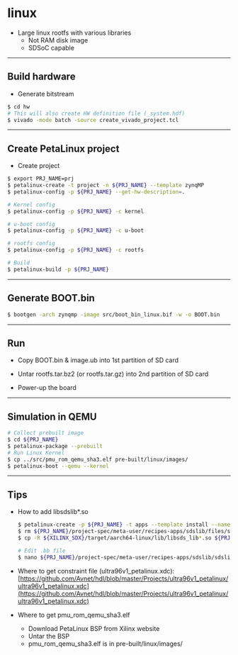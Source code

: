 # linux

- Large linux rootfs with various libraries
  - Not RAM disk image
  - SDSoC capable

***

## Build hardware

- Generate bitstream

```bash
$ cd hw
# This will also create HW definition file (_system.hdf)
$ vivado -mode batch -source create_vivado_project.tcl
```

***

## Create PetaLinux project

- Create project

```bash
$ export PRJ_NAME=prj
$ petalinux-create -t project -n ${PRJ_NAME} --template zynqMP
$ petalinux-config -p ${PRJ_NAME} --get-hw-description=.

# Kernel config
$ petalinux-config -p ${PRJ_NAME} -c kernel

# u-boot config
$ petalinux-config -p ${PRJ_NAME} -c u-boot

# rootfs config
$ petalinux-config -p ${PRJ_NAME} -c rootfs

# Build
$ petalinux-build -p ${PRJ_NAME}
```

***

## Generate BOOT.bin

```bash
$ bootgen -arch zynqmp -image src/boot_bin_linux.bif -w -o BOOT.bin
```

***

## Run

- Copy BOOT.bin & image.ub into 1st partition of SD card

- Untar rootfs.tar.bz2 (or rootfs.tar.gz) into 2nd partition of SD card

- Power-up the board

***

## Simulation in QEMU

```bash
# Collect prebuilt image
$ cd ${PRJ_NAME}
$ petalinux-package --prebuilt
# Run Linux Kernel
$ cp ../src/pmu_rom_qemu_sha3.elf pre-built/linux/images/
$ petalinux-boot --qemu --kernel
```

***

## Tips

- How to add libsdslib*.so

    ```bash
    $ petalinux-create -p ${PRJ_NAME} -t apps --template install --name sdslib --enable
    $ rm ${PRJ_NAME}/project-spec/meta-user/recipes-apps/sdslib/files/sdslib
    $ cp -R ${XILINX_SDX}/target/aarch64-linux/lib/libsds_lib*.so ${PRJ_NAME}/project-spec/meta-user/recipes-apps/sdslib/files

    # Edit .bb file
    $ nano ${PRJ_NAME}/project-spec/meta-user/recipes-apps/sdslib/sdslib.bb
    ```

- Where to get constraint file (ultra96v1_petalinux.xdc): [https://github.com/Avnet/hdl/blob/master/Projects/ultra96v1_petalinux/ultra96v1_petalinux.xdc](https://github.com/Avnet/hdl/blob/master/Projects/ultra96v1_petalinux/ultra96v1_petalinux.xdc)

- Where to get pmu_rom_qemu_sha3.elf
  - Download PetaLinux BSP from Xilinx website
  - Untar the BSP
  - pmu_rom_qemu_sha3.elf is in pre-built/linux/images/
